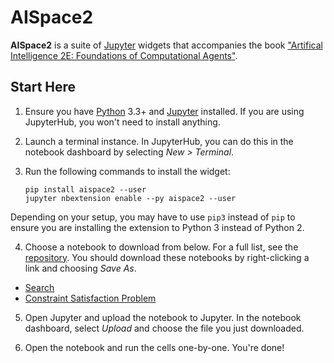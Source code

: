 # AISpace2

**AISpace2** is a suite of [Jupyter](http://jupyter.org) widgets that accompanies the book ["Artifical Intelligence 2E: Foundations of Computational Agents"](http://aipython.org).

## Start Here
1. Ensure you have [Python](http://python.org) 3.3+ and [Jupyter](http://jupyter.org) installed. If you are using JupyterHub, you won't need to install anything.

2. Launch a terminal instance. In JupyterHub, you can do this in the notebook dashboard by selecting _New > Terminal_.

3. Run the following commands to install the widget:

    ```
    pip install aispace2 --user
    jupyter nbextension enable --py aispace2 --user
    ```
Depending on your setup, you may have to use `pip3` instead of `pip` to ensure you are installing the extension to Python 3 instead of Python 2.

4. Choose a notebook to download from below. For a full list, see the [repository](https://github.com/AISpace2/AISpace2/tree/master/notebooks). You should download these notebooks by right-clicking a link and choosing _Save As_.
- [Search](https://rawgit.com/AISpace2/AISpace2/master/notebooks/search/search.ipynb)
- [Constraint Satisfaction Problem](https://rawgit.com/AISpace2/AISpace2/master/notebooks/csp/csp.ipynb)

5. Open Jupyter and upload the notebook to Jupyter. In the notebook dashboard, select _Upload_ and choose the file you just downloaded.

6. Open the notebook and run the cells one-by-one. You're done!
